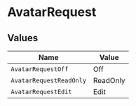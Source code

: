 # AvatarRequest


## Values

| Name                    | Value                   |
| ----------------------- | ----------------------- |
| `AvatarRequestOff`      | Off                     |
| `AvatarRequestReadOnly` | ReadOnly                |
| `AvatarRequestEdit`     | Edit                    |